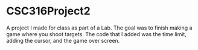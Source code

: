 # CSC316Project2
A project I made for class as part of a Lab. The goal was to finish making a game where you shoot targets. The code that I added was the time limit, adding the cursor, and the game over screen.
